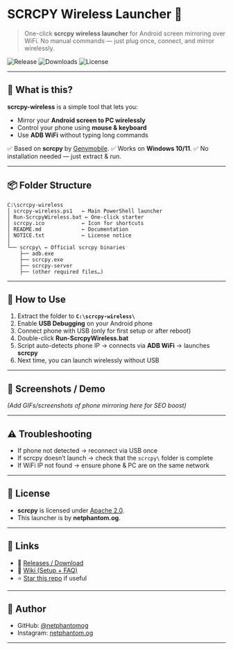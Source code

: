 
# SCRCPY Wireless Launcher 🚀

> One-click **scrcpy wireless launcher** for Android screen mirroring over WiFi.
> No manual commands — just plug once, connect, and mirror wirelessly.

![Release](https://img.shields.io/github/v/release/netphantomog/scrcpy-wireless?style=for-the-badge)
![Downloads](https://img.shields.io/github/downloads/netphantomog/scrcpy-wireless/total?style=for-the-badge)
![License](https://img.shields.io/github/license/netphantomog/scrcpy-wireless?style=for-the-badge)

---

## 📌 What is this?

**scrcpy-wireless** is a simple tool that lets you:

* Mirror your **Android screen to PC wirelessly**
* Control your phone using **mouse & keyboard**
* Use **ADB WiFi** without typing long commands

✅ Based on **scrcpy** by [Genymobile](https://github.com/Genymobile/scrcpy).
✅ Works on **Windows 10/11**.
✅ No installation needed — just extract & run.

---

## 📦 Folder Structure

```
C:\scrcpy-wireless
│ scrcpy-wireless.ps1   ← Main PowerShell launcher
│ Run-ScrcpyWireless.bat ← One-click starter
│ scrcpy.ico            ← Icon for shortcuts
│ README.md             ← Documentation
│ NOTICE.txt            ← License notice
│
└── scrcpy\ ← Official scrcpy binaries
    ├── adb.exe
    ├── scrcpy.exe
    ├── scrcpy-server
    ├── (other required files…)
```

---

## 🚀 How to Use

1. Extract the folder to **`C:\scrcpy-wireless\`**
2. Enable **USB Debugging** on your Android phone
3. Connect phone with USB (only for first setup or after reboot)
4. Double-click **Run-ScrcpyWireless.bat**
5. Script auto-detects phone IP → connects via **ADB WiFi** → launches **scrcpy**
6. Next time, you can launch wirelessly without USB

---

## 📸 Screenshots / Demo

*(Add GIFs/screenshots of phone mirroring here for SEO boost)*

---

## ⚠️ Troubleshooting

* If phone not detected → reconnect via USB once
* If scrcpy doesn’t launch → check that the `scrcpy\` folder is complete
* If WiFi IP not found → ensure phone & PC are on the same network

---

## 📜 License

* **scrcpy** is licensed under [Apache 2.0](https://github.com/Genymobile/scrcpy).
* This launcher is by **netphantom.og**.

---

## 🔗 Links

* 📂 [Releases / Download](https://github.com/netphantomog/scrcpy-wireless/releases)
* 📝 [Wiki (Setup + FAQ)](https://github.com/netphantomog/scrcpy-wireless/wiki)
* ⭐ [Star this repo](https://github.com/netphantomog/scrcpy-wireless/stargazers) if useful

---

## 📢 Author

* GitHub: [@netphantomog](https://github.com/netphantomog)
* Instagram: [netphantom.og](https://instagram.com/netphantom.og)

  

---
